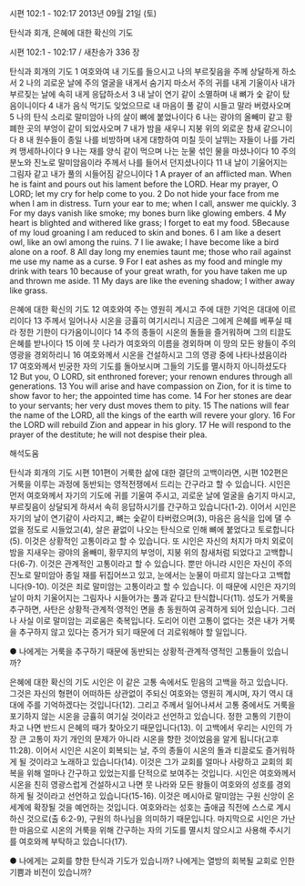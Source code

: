 시편 102:1 - 102:17 
2013년 09월 21일 (토)

탄식과 회개, 은혜에 대한 확신의 기도



시편 102:1 - 102:17 / 새찬송가 336 장


탄식과 회개의 기도
1 여호와여 내 기도를 들으시고 나의 부르짖음을 주께 상달하게 하소서 2 나의 괴로운 날에 주의 얼굴을 내게서 숨기지 마소서 주의 귀를 내게 기울이사 내가 부르짖는 날에 속히 내게 응답하소서 3 내 날이 연기 같이 소멸하며 내 뼈가 숯 같이 탔음이니이다 4 내가 음식 먹기도 잊었으므로 내 마음이 풀 같이 시들고 말라 버렸사오며 5 나의 탄식 소리로 말미암아 나의 살이 뼈에 붙었나이다 6 나는 광야의 올빼미 같고 황폐한 곳의 부엉이 같이 되었사오며 7 내가 밤을 새우니 지붕 위의 외로운 참새 같으니이다 8 내 원수들이 종일 나를 비방하며 내게 대항하여 미칠 듯이 날뛰는 자들이 나를 가리켜 맹세하나이다 9 나는 재를 양식 같이 먹으며 나는 눈물 섞인 물을 마셨나이다 10 주의 분노와 진노로 말미암음이라 주께서 나를 들어서 던지셨나이다 11 내 날이 기울어지는 그림자 같고 내가 풀의 시들어짐 같으니이다
1 A prayer of an afflicted man. When he is faint and pours out his lament before the LORD. Hear my prayer, O LORD; let my cry for help come to you. 2 Do not hide your face from me when I am in distress. Turn your ear to me; when I call, answer me quickly. 3 For my days vanish like smoke; my bones burn like glowing embers. 4 My heart is blighted and withered like grass; I forget to eat my food. 5Because of my loud groaning I am reduced to skin and bones. 6 I am like a desert owl, like an owl among the ruins. 7 I lie awake; I have become like a bird alone on a roof. 8 All day long my enemies taunt me; those who rail against me use my name as a curse. 9 For I eat ashes as my food and mingle my drink with tears 10 because of your great wrath, for you have taken me up and thrown me aside. 11 My days are like the evening shadow; I wither away like grass.

은혜에 대한 확신의 기도
12 여호와여 주는 영원히 계시고 주에 대한 기억은 대대에 이르리이다 13 주께서 일어나사 시온을 긍휼히 여기시리니 지금은 그에게 은혜를 베푸실 때라 정한 기한이 다가옴이니이다 14 주의 종들이 시온의 돌들을 즐거워하며 그의 티끌도 은혜를 받나이다 15 이에 뭇 나라가 여호와의 이름을 경외하며 이 땅의 모든 왕들이 주의 영광을 경외하리니 16 여호와께서 시온을 건설하시고 그의 영광 중에 나타나셨음이라 17 여호와께서 빈궁한 자의 기도를 돌아보시며 그들의 기도를 멸시하지 아니하셨도다
12 But you, O LORD, sit enthroned forever; your renown endures through all generations. 13 You will arise and have compassion on Zion, for it is time to show favor to her; the appointed time has come. 14 For her stones are dear to your servants; her very dust moves them to pity. 15 The nations will fear the name of the LORD, all the kings of the earth will revere your glory. 16 For the LORD will rebuild Zion and appear in his glory. 17 He will respond to the prayer of the destitute; he will not despise their plea.

해석도움





탄식과 회개의 기도
시편 101편이 거룩한 삶에 대한 결단의 고백이라면, 시편 102편은 거룩을 이루는 과정에 동반되는 영적전쟁에서 드리는 간구라고 할 수 있습니다. 시인은 먼저 여호와께서 자기의 기도에 귀를 기울여 주시고, 괴로운 날에 얼굴을 숨기지 마시고, 부르짖음이 상달되게 하셔서 속히 응답하시기를 간구하고 있습니다(1-2). 이어서 시인은 자기의 날이 연기같이 사라지고, 뼈는 숯같이 타버렸으며(3), 마음은 음식을 입에 댈 수 없을 정도로 시들었고(4), 살은 끝없이 나오는 탄식으로 인해 뼈에 붙었다고 토로합니다(5). 이것은 상황적인 고통이라고 할 수 있습니다. 또 시인은 자신의 처지가 마치 외로이 밤을 지새우는 광야의 올빼미, 황무지의 부엉이, 지붕 위의 참새처럼 되었다고 고백합니다(6-7). 이것은 관계적인 고통이라고 할 수 있습니다. 뿐만 아니라 시인은 자신이 주의 진노로 말미암아 종일 재를 뒤집어쓰고 있고, 눈에서는 눈물이 마르지 않는다고 고백합니다(9-10). 이것은 죄로 말미암는 고통이라고 할 수 있습니다. 이 때문에 시인은 자기의 날이 마치 기울어지는 그림자나 시들어가는 풀과 같다고 탄식합니다(11). 성도가 거룩을 추구하면, 사탄은 상황적·관계적·영적인 면을 총 동원하여 공격하게 되어 있습니다. 그러나 사실 이로 말미암는 괴로움은 축복입니다. 도리어 이런 고통이 없다는 것은 내가 거룩을 추구하지 않고 있다는 증거가 되기 때문에 더 괴로워해야 할 일입니다.

● 나에게는 거룩을 추구하기 때문에 동반되는 상황적·관계적·영적인 고통들이 있습니까?

은혜에 대한 확신의 기도
시인은 이 같은 고통 속에서도 믿음의 고백을 하고 있습니다. 그것은 자신의 형편이 어떠하든 상관없이 주되신 여호와는 영원히 계시며, 자기 역시 대대에 주를 기억하겠다는 것입니다(12). 그리고 주께서 일어나셔서 고통 중에서도 거룩을 포기하지 않는 시온을 긍휼히 여기실 것이라고 선언하고 있습니다. 정한 고통의 기한이 차고 나면 반드시 은혜의 때가 찾아오기 때문입니다(13). 이 고백에서 우리는 시인의 가장 큰 고통이 자기 개인의 문제가 아니라 시온을 향한 것이었음을 알게 됩니다(고후 11:28). 이어서 시인은 시온이 회복되는 날, 주의 종들이 시온의 돌과 티끌로도 즐거워하게 될 것이라고 노래하고 있습니다(14). 이것은 그가 교회를 얼마나 사랑하고 교회의 회복을 위해 얼마나 간구하고 있었는지를 단적으로 보여주는 것입니다. 시인은 여호와께서 시온을 친히 영광스럽게 건설하시고 나면 뭇 나라와 모든 왕들이 여호와의 성호를 경외하게 될 것이라고 선언하고 있습니다(15-16). 이것은 메시아로 말미암는 구원 신앙이 온 세계에 확장될 것을 예언하는 것입니다. 여호와라는 성호는 출애굽 직전에 스스로 계시하신 것으로(출 6:2-9), 구원의 하나님을 의미하기 때문입니다. 마지막으로 시인은 가난한 마음으로 시온의 거룩을 위해 간구하는 자의 기도를 멸시치 않으시고 사용해 주시기를 여호와께 부탁하고 있습니다(17).

● 나에게는 교회를 향한 탄식과 기도가 있습니까? 나에게는 열방의 회복될 교회로 인한 기쁨과 비전이 있습니까?